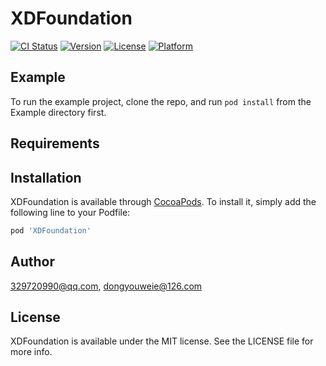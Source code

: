 # XDFoundation

[![CI Status](https://img.shields.io/travis/329720990@qq.com/XDFoundation.svg?style=flat)](https://travis-ci.org/329720990@qq.com/XDFoundation)
[![Version](https://img.shields.io/cocoapods/v/XDFoundation.svg?style=flat)](https://cocoapods.org/pods/XDFoundation)
[![License](https://img.shields.io/cocoapods/l/XDFoundation.svg?style=flat)](https://cocoapods.org/pods/XDFoundation)
[![Platform](https://img.shields.io/cocoapods/p/XDFoundation.svg?style=flat)](https://cocoapods.org/pods/XDFoundation)

## Example

To run the example project, clone the repo, and run `pod install` from the Example directory first.

## Requirements

## Installation

XDFoundation is available through [CocoaPods](https://cocoapods.org). To install
it, simply add the following line to your Podfile:

```ruby
pod 'XDFoundation'
```

## Author

329720990@qq.com, dongyouweie@126.com

## License

XDFoundation is available under the MIT license. See the LICENSE file for more info.
